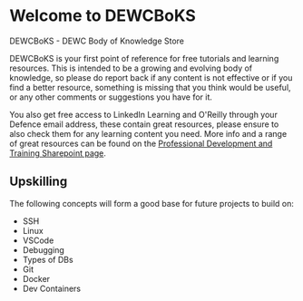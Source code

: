 # Welcome to DEWCBoKS

DEWCBoKS - DEWC Body of Knowledge Store

DEWCBoKS is your first point of reference for free tutorials and learning
resources. This is intended to be a growing and evolving body of knowledge, so
please do report back if any content is not effective or if you find a better
resource, something is missing that you think would be useful, or any other
comments or suggestions you have for it.

You also get free access to LinkedIn Learning and O'Reilly through your Defence
email address, these contain great resources, please ensure to also check them
for any learning content you need. More info and a range of great resources can
be found on the
[Professional Development and Training Sharepoint page](https://dewccorporate.sharepoint.com/sites/octo/SitePages/Professional-Development-and-Training.aspx).

## Upskilling

The following concepts will form a good base for future projects to build on:

- SSH
- Linux
- VSCode
- Debugging
- Types of DBs
- Git
- Docker
- Dev Containers
